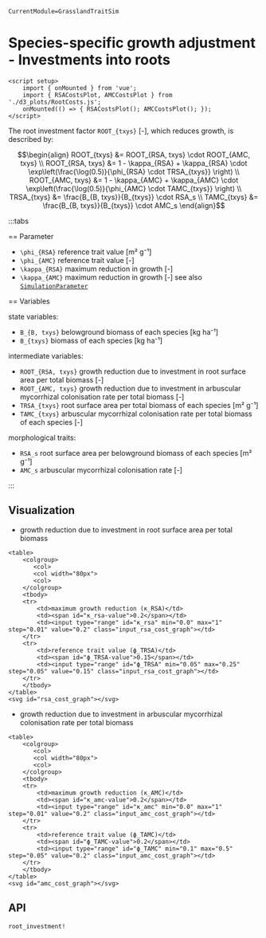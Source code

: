 ```@meta
CurrentModule=GrasslandTraitSim
```

# Species-specific growth adjustment - Investments into roots

```@raw html
<script setup>
    import { onMounted } from 'vue';
    import { RSACostsPlot, AMCCostsPlot } from './d3_plots/RootCosts.js';
    onMounted(() => { RSACostsPlot(); AMCCostsPlot(); });
</script>
```

The root investment factor ``ROOT_{txys}`` [-], which reduces growth, is described by:

```math
\begin{align}
    ROOT_{txys} &= ROOT_{RSA, txys} \cdot ROOT_{AMC, txys} \\
    ROOT_{RSA, txys} &= 1 - \kappa_{RSA} + \kappa_{RSA} \cdot \exp\left(\frac{\log(0.5)}{\phi_{RSA} \cdot TRSA_{txys}} \right) \\
    ROOT_{AMC, txys} &= 1 - \kappa_{AMC} + \kappa_{AMC} \cdot \exp\left(\frac{\log(0.5)}{\phi_{AMC} \cdot TAMC_{txys}} \right) \\
    TRSA_{txys} &= \frac{B_{B, txys}}{B_{txys}} \cdot  RSA_s \\
    TAMC_{txys} &= \frac{B_{B, txys}}{B_{txys}} \cdot  AMC_s  
\end{align}
```

:::tabs

== Parameter

- ``\phi_{RSA}`` reference trait value [m² g⁻¹]
- ``\phi_{AMC}`` reference trait value [-]
- ``\kappa_{RSA}`` maximum reduction in growth [-]
- ``\kappa_{AMC}`` maximum reduction in growth [-]
see also [`SimulationParameter`](@ref)

== Variables

state variables:
- ``B_{B, txys}`` belowground biomass of each species [kg ha⁻¹]
- ``B_{txys}`` biomass of each species [kg ha⁻¹]

intermediate variables:
- ``ROOT_{RSA, txys}`` growth reduction due to investment in root surface area per total biomass [-]
- ``ROOT_{AMC, txys}`` growth reduction due to investment in arbuscular mycorrhizal colonisation rate per total biomass [-]
- ``TRSA_{txys}`` root surface area per total biomass of each species [m² g⁻¹] 
- ``TAMC_{txys}`` arbuscular mycorrhizal colonisation rate per total biomass of each species [-] 

morphological traits:
- ``RSA_s`` root surface area per belowground biomass of each species [m² g⁻¹]
- ``AMC_s`` arbuscular mycorrhizal colonisation rate [-]

:::

## Visualization

- growth reduction due to investment in root surface area per total biomass

```@raw html
<table>
    <colgroup>
       <col>
       <col width="80px">
       <col>
    </colgroup>
    <tbody>
    <tr>
        <td>maximum growth reduction (κ_RSA)</td>
        <td><span id="κ_rsa-value">0.2</span></td>
        <td><input type="range" id="κ_rsa" min="0.0" max="1" step="0.01" value="0.2" class="input_rsa_cost_graph"></td>
    </tr>
    <tr>
        <td>reference trait value (ϕ_TRSA)</td>
        <td><span id="ϕ_TRSA-value">0.15</span></td>
        <td><input type="range" id="ϕ_TRSA" min="0.05" max="0.25" step="0.05" value="0.15" class="input_rsa_cost_graph"></td>
    </tr>
    </tbody>
</table>
<svg id="rsa_cost_graph"></svg>
```

- growth reduction due to investment in arbuscular mycorrhizal colonisation rate per total biomass

```@raw html
<table>
    <colgroup>
       <col>
       <col width="80px">
       <col>
    </colgroup>
    <tbody>
    <tr>
        <td>maximum growth reduction (κ_AMC)</td>
        <td><span id="κ_amc-value">0.2</span></td>
        <td><input type="range" id="κ_amc" min="0.0" max="1" step="0.01" value="0.2" class="input_amc_cost_graph"></td>
    </tr>
    <tr>
        <td>reference trait value (ϕ_TAMC)</td>
        <td><span id="ϕ_TAMC-value">0.2</span></td>
        <td><input type="range" id="ϕ_TAMC" min="0.1" max="0.5" step="0.05" value="0.2" class="input_amc_cost_graph"></td>
    </tr>
    </tbody>
</table>
<svg id="amc_cost_graph"></svg>
```

## API

```@docs	
root_investment!
```
